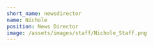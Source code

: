 ```yaml
---
short_name: newsdirector
name: Nichole
position: News Director
image: /assets/images/staff/Nichole_Staff.png
---
```

